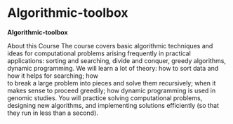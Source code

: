 # Algorithmic-toolbox

**Algorithmic-toolbox**


About this Course The course covers basic algorithmic techniques and ideas for computational problems 
arising frequently in practical applications: sorting and searching, divide and conquer, greedy algorithms, 
dynamic programming. We will learn a lot of theory: how to sort data and how it helps for searching; how     
to break a large problem into pieces and solve them recursively; when it makes sense to proceed greedily; 
how dynamic programming is used in genomic studies. You will practice solving computational problems, designing new algorithms, 
and implementing solutions efficiently (so that they run in less than a second).


